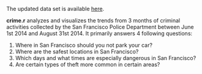 The updated data set is available [here](https://data.sfgov.org/Public-Safety/SFPD-Incidents-Previous-Three-Months/tmnf-yvry?). 

**crime.r** analyzes and visualizes the trends from 3 months of criminal activities collected by the San Francisco Police Department between June 1st 2014 and August 31st 2014. It primarily answers 4 following questions:

1. Where in San Francisco should you not park your car?
2. Where are the safest locations in San Francisco?
3. Which days and what times are especially dangerous in San Francisco?
4. Are certain types of theft more common in certain areas?
